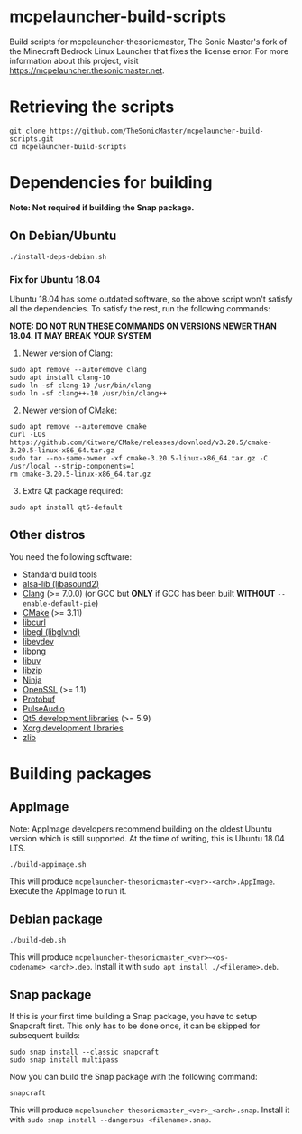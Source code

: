 # mcpelauncher-build-scripts
Build scripts for mcpelauncher-thesonicmaster, The Sonic Master's fork of the
Minecraft Bedrock Linux Launcher that fixes the license error. For more
information about this project, visit https://mcpelauncher.thesonicmaster.net.
# Retrieving the scripts
```
git clone https://github.com/TheSonicMaster/mcpelauncher-build-scripts.git
cd mcpelauncher-build-scripts
```
# Dependencies for building
**Note: Not required if building the Snap package.**
## On Debian/Ubuntu
```
./install-deps-debian.sh
```
### Fix for Ubuntu 18.04
Ubuntu 18.04 has some outdated software, so the above script won't satisfy all
the dependencies. To satisfy the rest, run the following commands:

**NOTE: DO NOT RUN THESE COMMANDS ON VERSIONS NEWER THAN 18.04. IT MAY BREAK
YOUR SYSTEM**

1. Newer version of Clang:
```
sudo apt remove --autoremove clang
sudo apt install clang-10
sudo ln -sf clang-10 /usr/bin/clang
sudo ln -sf clang++-10 /usr/bin/clang++
```
2. Newer version of CMake:
```
sudo apt remove --autoremove cmake
curl -LOs https://github.com/Kitware/CMake/releases/download/v3.20.5/cmake-3.20.5-linux-x86_64.tar.gz
sudo tar --no-same-owner -xf cmake-3.20.5-linux-x86_64.tar.gz -C /usr/local --strip-components=1
rm cmake-3.20.5-linux-x86_64.tar.gz
```
3. Extra Qt package required:
```
sudo apt install qt5-default
```
## Other distros
You need the following software:

- Standard build tools
- [alsa-lib (libasound2)](https://www.alsa-project.org)
- [Clang](https://clang.llvm.org/) (>= 7.0.0) (or GCC but **ONLY** if GCC has been built **WITHOUT** `--enable-default-pie`)
- [CMake](https://cmake.org/) (>= 3.11)
- [libcurl](https://curl.se/libcurl/)
- [libegl (libglvnd)](https://github.com/NVIDIA/libglvnd)
- [libevdev](https://www.freedesktop.org/software/libevdev/doc/latest/)
- [libpng](http://www.libpng.org/pub/png/libpng.html)
- [libuv](https://libuv.org/)
- [libzip](https://libzip.org/)
- [Ninja](https://ninja-build.org/)
- [OpenSSL](https://www.openssl.org/) (>= 1.1)
- [Protobuf](https://developers.google.com/protocol-buffers/)
- [PulseAudio](https://www.freedesktop.org/wiki/Software/PulseAudio/)
- [Qt5 development libraries](https://www.qt.io/) (>= 5.9)
- [Xorg development libraries](https://xorg.freedesktop.org/)
- [zlib](https://zlib.net/)

# Building packages
## AppImage
Note: AppImage developers recommend building on the oldest Ubuntu version which
is still supported. At the time of writing, this is Ubuntu 18.04 LTS.
```
./build-appimage.sh
```
This will produce `mcpelauncher-thesonicmaster-<ver>-<arch>.AppImage`.
Execute the AppImage to run it.
## Debian package
```
./build-deb.sh
```
This will produce `mcpelauncher-thesonicmaster_<ver>~<os-codename>_<arch>.deb`.
Install it with `sudo apt install ./<filename>.deb`.
## Snap package
If this is your first time building a Snap package, you have to setup Snapcraft
first. This only has to be done once, it can be skipped for subsequent builds:
```
sudo snap install --classic snapcraft
sudo snap install multipass
```
Now you can build the Snap package with the following command:
```
snapcraft
```
This will produce `mcpelauncher-thesonicmaster_<ver>_<arch>.snap`.
Install it with `sudo snap install --dangerous <filename>.snap`.
